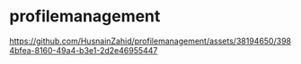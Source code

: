 # profilemanagement


https://github.com/HusnainZahid/profilemanagement/assets/38194650/3984bfea-8160-49a4-b3e1-2d2e46955447

